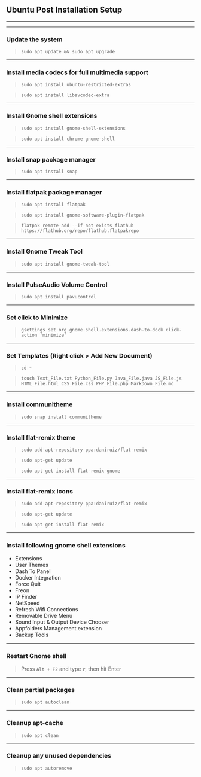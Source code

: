 ## Ubuntu Post Installation Setup

***

***

### Update the system
> `sudo apt update && sudo apt upgrade`


***

### Install media codecs for full multimedia support
> `sudo apt install ubuntu-restricted-extras`

> `sudo apt install libavcodec-extra`


***

### Install Gnome shell extensions
> `sudo apt install gnome-shell-extensions`

> `sudo apt install chrome-gnome-shell`


***

### Install snap package manager
> `sudo apt install snap`


***

### Install flatpak package manager
> `sudo apt install flatpak`

> `sudo apt install gnome-software-plugin-flatpak`

> `flatpak remote-add --if-not-exists flathub https://flathub.org/repo/flathub.flatpakrepo`


***

### Install Gnome Tweak Tool
> `sudo apt install gnome-tweak-tool`


***

### Install PulseAudio Volume Control
> `sudo apt install pavucontrol`


***

### Set click to Minimize
> `gsettings set org.gnome.shell.extensions.dash-to-dock click-action 'minimize'`


***

### Set Templates (Right click > Add New Document)
> `cd ~`

> `touch Text_File.txt Python_File.py Java_File.java JS_File.js HTML_File.html CSS_File.css PHP_File.php MarkDown_File.md`


***

### Install communitheme
> `sudo snap install communitheme`


***

### Install flat-remix theme
> `sudo add-apt-repository ppa:daniruiz/flat-remix`

> `sudo apt-get update`

> `sudo apt-get install flat-remix-gnome`


***

### Install flat-remix icons
> `sudo add-apt-repository ppa:daniruiz/flat-remix`

> `sudo apt-get update`

> `sudo apt-get install flat-remix`


***

### Install following gnome shell extensions
* Extensions
* User Themes
* Dash To Panel
* Docker Integration
* Force Quit
* Freon
* IP Finder
* NetSpeed
* Refresh Wifi Connections
* Removable Drive Menu
* Sound Input & Output Device Chooser
* Appfolders Management extension
* Backup Tools

***

### Restart Gnome shell
> Press `Alt + F2` and type `r`, then hit Enter


***

### Clean partial packages
> `sudo apt autoclean`


***

### Cleanup apt-cache
> `sudo apt clean`


***

### Cleanup any unused dependencies
> `sudo apt autoremove`
	
	
